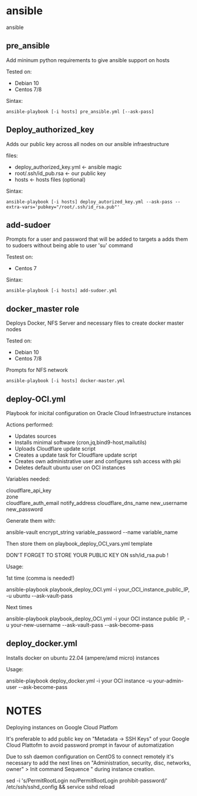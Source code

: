 # ansible
ansible 

pre_ansible 
-----------

Add mininum python requirements to give ansible support on hosts 

Tested on: 
- Debian 10
- Centos 7/8 

Sintax: 

```
ansible-playbook [-i hosts] pre_ansible.yml [--ask-pass]
```

Deploy_authorized_key
---------------------

Adds our public key across all nodes on our ansible infraestructure 

files: 
- deploy_authorized_key.yml  <- ansible magic
- root/.ssh/id_pub.rsa      <- our public key  
- hosts                      <- hosts files (optional) 

Sintax: 

```
ansible-playbook [-i hosts] deploy_autorized_key.yml --ask-pass --extra-vars='pubkey="/root/.ssh/id_rsa.pub"'
```

add-sudoer  
-----------

Prompts for a user and password that will be added to targets a adds them to sudoers without being able to user 'su' command 

Testest on: 
- Centos 7 

Sintax: 

```
ansible-playbook [-i hosts] add-sudoer.yml 
```

docker_master role
------------------

Deploys Docker, NFS Server and necessary files to create docker master nodes

Tested on:
- Debian 10
- Centos 7/8


Prompts for NFS network 


```
ansible-playbook [-i hosts] docker-master.yml
```


deploy-OCI.yml
---------------
Playbook for inicital configuration on Oracle Cloud Infraestructure instances 

Actions performed: 
- Updates sources
- Installs minimal software (cron,jq,bind9-host,mailutils)
- Uploads Cloudflare update script 
- Creates a update task for Cloudflare update script 
- Creates own administrative user and configures ssh access with pki 
- Deletes default ubuntu user on OCI instances 

Variables needed:

cloudflare_api_key          
zone      
cloudflare_auth_email
notify_address
cloudflare_dns_name
new_username
new_password

Generate them with:

ansible-vault encrypt_string variable_password --name variable_name

Then store them on playbook_deploy_OCI_vars.yml template 

DON'T FORGET TO STORE YOUR PUBLIC KEY ON ssh/id_rsa.pub ! 

Usage: 

1st time (comma is needed!) 

ansible-playbook playbook_deploy_OCI.yml -i your_OCI_instance_public_IP, -u ubuntu --ask-vault-pass

Next times 

 ansible-playbook playbook_deploy_OCI.yml -i your OCI instance public IP, -u your-new-username --ask-vault-pass --ask-become-pass


deploy_docker.yml 
------------------
Installs docker on ubuntu 22.04 (ampere/amd micro) instances

Usage: 

ansible-playbook deploy_docker.yml -i your OCI instance -u your-admin-user --ask-become-pass 


# NOTES 

Deploying instances on Google Cloud Platfom 

It's preferable to add public key on "Metadata -> SSH Keys" of your Google Cloud Plattofm to avoid password prompt in favour 
of  automatization 

Due to ssh daemon configuration on CentOS to connect remotely it's necessary to add the next lines on 
"Administration, security, disc, networks, owner" > Init command Sequence " during instance creation.  

sed -i 's/PermitRootLogin no/PermitRootLogin prohibit-password/' /etc/ssh/sshd_config && service sshd reload  

